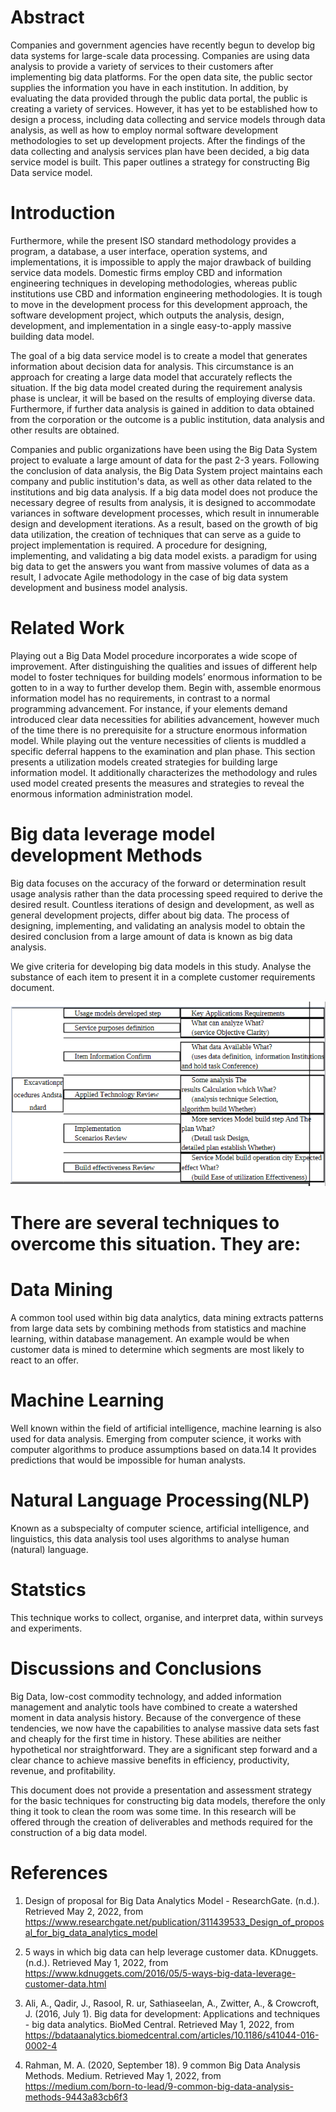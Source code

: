 # Abstract

Companies and government agencies have recently begun to develop big data systems for large-scale data processing. Companies are using data analysis to provide a variety of services to their customers after implementing big data platforms. For the open data site, the public sector supplies the information you have in each institution. In addition, by evaluating the data provided through the public data portal, the public is creating a variety of services. However, it has yet to be established how to design a process, including data collecting and service models through data analysis, as well as how to employ normal software development methodologies to set up development projects. After the findings of the data collecting and analysis services plan have been decided, a big data service model is built. This paper outlines a strategy for constructing Big Data service model.

# Introduction

Furthermore, while the present ISO standard methodology provides a program, a database, a user interface, operation systems, and implementations, it is impossible to apply the major drawback of building service data models. Domestic firms employ CBD and information engineering techniques in developing methodologies, whereas public institutions use CBD and information engineering methodologies. It is tough to move in the development process for this development approach, the software development project, which outputs the analysis, design, development, and implementation in a single easy-to-apply massive building data model.

The goal of a big data service model is to create a model that generates information about decision data for analysis. This circumstance is an approach for creating a large data model that accurately reflects the situation. If the big data model created during the requirement analysis phase is unclear, it will be based on the results of employing diverse data. Furthermore, if further data analysis is gained in addition to data obtained from the corporation or the outcome is a public institution, data analysis and other results are obtained.

Companies and public organizations have been using the Big Data System project to evaluate a large amount of data for the past 2-3 years. Following the conclusion of data analysis, the Big Data System project maintains each company and public institution's data, as well as other data related to the institutions and big data analysis. If a big data model does not produce the necessary degree of results from analysis, it is designed to accommodate variances in software development processes, which result in innumerable design and development iterations. As a result, based on the growth of big data utilization, the creation of techniques that can serve as a guide to project implementation is required. A procedure for designing, implementing, and validating a big data model exists. a paradigm for using big data to get the answers you want from massive volumes of data as a result, I advocate Agile methodology in the case of big data system development and business model analysis.

# Related Work

Playing out a Big Data Model procedure incorporates a wide scope of improvement. After distinguishing the qualities and issues of different help model to foster techniques for building models’ enormous information to be gotten to in a way to further develop them. Begin with, assemble enormous information model has no requirements, in contrast to a normal programming advancement. For instance, if your elements demand introduced clear data necessities for abilities advancement, however much of the time there is no prerequisite for a structure enormous information model. While playing out the venture necessities of clients is muddled a specific deferral happens to the examination and plan phase. This section presents a utilization models created strategies for building large information model. It additionally characterizes the methodology and rules used model created presents the measures and strategies to reveal the enormous information administration model.


# Big data leverage model development Methods

Big data focuses on the accuracy of the forward or determination result usage analysis rather than the data processing speed required to derive the desired result. Countless iterations of design and development, as well as general development projects, differ about big data. The process of designing, implementing, and validating an analysis model to obtain the desired conclusion from a large amount of data is known as big data analysis.

We give criteria for developing big data models in this study. Analyse the substance of each item to present it in a complete customer requirements document.

![](BigData_1.png)

# There are several techniques to overcome this situation. They are:

# Data Mining

A common tool used within big data analytics, data mining extracts patterns from large data sets by combining methods from statistics and machine learning, within database management. An example would be when customer data is mined to determine which segments are most likely to react to an offer.

# Machine Learning

Well known within the field of artificial intelligence, machine learning is also used for data analysis. Emerging from computer science, it works with computer algorithms to produce assumptions based on data.14 It provides predictions that would be impossible for human analysts.

# Natural Language Processing(NLP)

Known as a subspecialty of computer science, artificial intelligence, and linguistics, this data analysis tool uses algorithms to analyse human (natural) language.

# Statstics

This technique works to collect, organise, and interpret data, within surveys and experiments.

# Discussions and Conclusions

Big Data, low-cost commodity technology, and added information management and analytic tools have combined to create a watershed moment in data analysis history. Because of the convergence of these tendencies, we now have the capabilities to analyse massive data sets fast and cheaply for the first time in history. These abilities are neither hypothetical nor straightforward. They are a significant step forward and a clear chance to achieve massive benefits in efficiency, productivity, revenue, and profitability.

This document does not provide a presentation and assessment strategy for the basic techniques for constructing big data models, therefore the only thing it took to clean the room was some time. In this research will be offered through the creation of deliverables and methods required for the construction of a big data model. 

# References

1. Design of proposal for Big Data Analytics Model - ResearchGate. (n.d.). Retrieved May 2, 2022, from https://www.researchgate.net/publication/311439533_Design_of_proposal_for_big_data_analytics_model 

2. 5 ways in which big data can help leverage customer data. KDnuggets. (n.d.). Retrieved May 1, 2022, from https://www.kdnuggets.com/2016/05/5-ways-big-data-leverage-customer-data.html 

3. Ali, A., Qadir, J., Rasool, R. ur, Sathiaseelan, A., Zwitter, A., &amp; Crowcroft, J. (2016, July 1). Big data for development: Applications and techniques - big data analytics. BioMed Central. Retrieved May 1, 2022, from https://bdataanalytics.biomedcentral.com/articles/10.1186/s41044-016-0002-4 

4. Rahman, M. A. (2020, September 18). 9 common Big Data Analysis Methods. Medium. Retrieved May 1, 2022, from https://medium.com/born-to-lead/9-common-big-data-analysis-methods-9443a83cb6f3 
